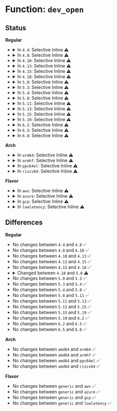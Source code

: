 # Function: <code>dev_open</code>

## Status
<b>Regular</b>
<ul>
<li>
<details>
<summary>In <code>4.4</code>: Selective Inline ⚠️</summary>

```c
int dev_open(struct net_device *dev);
```

**Collision:** Unique Global

**Inline:** Selective

**Transformation:** False

**Instances:**

```
In net/core/dev.c (ffffffff8171db60)
Location: net/core/dev.c:1361
Inline: True
Direct callers:
  - net/core/netpoll.c:netpoll_setup
  - net/ipv4/ipmr.c:vif_add
  - net/ipv4/ipmr.c:vif_add
  - net/ipv6/addrconf.c:addrconf_set_dstaddr
  - net/ipv6/ip6mr.c:ip6_mroute_setsockopt
```
**Symbols:**

```
ffffffff8171db60-ffffffff8171dbe4: dev_open (STB_GLOBAL)
```
</details>
</li>
<li>
<details>
<summary>In <code>4.8</code>: Selective Inline ⚠️</summary>

```c
int dev_open(struct net_device *dev);
```

**Collision:** Unique Global

**Inline:** Selective

**Transformation:** False

**Instances:**

```
In net/core/dev.c (ffffffff81786430)
Location: net/core/dev.c:1365
Inline: True
Direct callers:
  - net/core/netpoll.c:netpoll_setup
  - net/ipv4/ipmr.c:vif_add
  - net/ipv4/ipmr.c:vif_add
  - net/ipv6/addrconf.c:addrconf_set_dstaddr
  - net/ipv6/ip6mr.c:ip6_mroute_setsockopt
```
**Symbols:**

```
ffffffff81786430-ffffffff817864b4: dev_open (STB_GLOBAL)
```
</details>
</li>
<li>
<details>
<summary>In <code>4.10</code>: Selective Inline ⚠️</summary>

```c
int dev_open(struct net_device *dev);
```

**Collision:** Unique Global

**Inline:** Selective

**Transformation:** False

**Instances:**

```
In net/core/dev.c (ffffffff817b39f0)
Location: net/core/dev.c:1364
Inline: True
Direct callers:
  - net/core/netpoll.c:netpoll_setup
  - net/ipv4/ipmr.c:vif_add
  - net/ipv4/ipmr.c:vif_add
  - net/ipv6/addrconf.c:addrconf_set_dstaddr
  - net/ipv6/ip6mr.c:ip6_mroute_setsockopt
```
**Symbols:**

```
ffffffff817b39f0-ffffffff817b3a74: dev_open (STB_GLOBAL)
```
</details>
</li>
<li>
<details>
<summary>In <code>4.13</code>: Selective Inline ⚠️</summary>

```c
int dev_open(struct net_device *dev);
```

**Collision:** Unique Global

**Inline:** Selective

**Transformation:** False

**Instances:**

```
In net/core/dev.c (ffffffff817d2380)
Location: net/core/dev.c:1398
Inline: True
Direct callers:
  - net/core/netpoll.c:netpoll_setup
  - net/ipv4/ipmr.c:vif_add
  - net/ipv4/ipmr.c:vif_add
  - net/ipv6/addrconf.c:addrconf_set_dstaddr
  - net/ipv6/ip6mr.c:ip6_mroute_setsockopt
```
**Symbols:**

```
ffffffff817d2380-ffffffff817d2404: dev_open (STB_GLOBAL)
```
</details>
</li>
<li>
<details>
<summary>In <code>4.15</code>: Selective Inline ⚠️</summary>

```c
int dev_open(struct net_device *dev);
```

**Collision:** Unique Global

**Inline:** Selective

**Transformation:** False

**Instances:**

```
In net/core/dev.c (ffffffff8184c620)
Location: net/core/dev.c:1420
Inline: True
Direct callers:
  - net/core/netpoll.c:netpoll_setup
  - net/ipv4/ipmr.c:vif_add
  - net/ipv4/ipmr.c:ipmr_new_tunnel
  - net/ipv6/addrconf.c:addrconf_set_dstaddr
  - net/ipv6/ip6mr.c:ip6_mroute_setsockopt
```
**Symbols:**

```
ffffffff8184c620-ffffffff8184c6ad: dev_open (STB_GLOBAL)
```
</details>
</li>
<li>
<details>
<summary>In <code>4.18</code>: Selective Inline ⚠️</summary>

```c
int dev_open(struct net_device *dev);
```

**Collision:** Unique Global

**Inline:** Selective

**Transformation:** False

**Instances:**

```
In net/core/dev.c (ffffffff81896880)
Location: net/core/dev.c:1421
Inline: True
Direct callers:
  - net/core/netpoll.c:netpoll_setup
  - net/ipv4/ipmr.c:vif_add
  - net/ipv4/ipmr.c:ipmr_new_tunnel
  - net/ipv6/addrconf.c:addrconf_set_dstaddr
  - net/ipv6/ip6mr.c:ip6_mroute_setsockopt
```
**Symbols:**

```
ffffffff81896880-ffffffff8189690d: dev_open (STB_GLOBAL)
```
</details>
</li>
<li>
<details>
<summary>In <code>5.0</code>: Selective Inline ⚠️</summary>

```c
int dev_open(struct net_device *dev, struct netlink_ext_ack *extack);
```

**Collision:** Unique Global

**Inline:** Selective

**Transformation:** False

**Instances:**

```
In net/core/dev.c (ffffffff818b8af0)
Location: net/core/dev.c:1424
Inline: True
Direct callers:
  - net/core/netpoll.c:netpoll_setup
  - net/ipv4/ipmr.c:vif_add
  - net/ipv4/ipmr.c:ipmr_new_tunnel
  - net/ipv6/addrconf.c:addrconf_set_dstaddr
  - net/ipv6/ip6mr.c:ip6_mroute_setsockopt
```
**Symbols:**

```
ffffffff818b8af0-ffffffff818b8b7d: dev_open (STB_GLOBAL)
```
</details>
</li>
<li>
<details>
<summary>In <code>5.3</code>: Selective Inline ⚠️</summary>

```c
int dev_open(struct net_device *dev, struct netlink_ext_ack *extack);
```

**Collision:** Unique Global

**Inline:** Selective

**Transformation:** False

**Instances:**

```
In net/core/dev.c (ffffffff81904cb0)
Location: net/core/dev.c:1434
Inline: True
Direct callers:
  - net/core/netpoll.c:netpoll_setup
  - net/ipv4/ipmr.c:vif_add
  - net/ipv4/ipmr.c:ipmr_new_tunnel
  - net/ipv6/addrconf.c:addrconf_set_dstaddr
  - net/ipv6/ip6mr.c:ip6_mroute_setsockopt
```
**Symbols:**

```
ffffffff81904cb0-ffffffff81904d3d: dev_open (STB_GLOBAL)
```
</details>
</li>
<li>
<details>
<summary>In <code>5.4</code>: Selective Inline ⚠️</summary>

```c
int dev_open(struct net_device *dev, struct netlink_ext_ack *extack);
```

**Collision:** Unique Global

**Inline:** Selective

**Transformation:** False

**Instances:**

```
In net/core/dev.c (ffffffff81937320)
Location: net/core/dev.c:1352
Inline: True
Direct callers:
  - net/core/netpoll.c:netpoll_setup
  - net/ipv4/ipmr.c:vif_add
  - net/ipv4/ipmr.c:ipmr_new_tunnel
  - net/ipv6/addrconf.c:addrconf_set_dstaddr
  - net/ipv6/ip6mr.c:ip6_mroute_setsockopt
```
**Symbols:**

```
ffffffff81937320-ffffffff819373ad: dev_open (STB_GLOBAL)
```
</details>
</li>
<li>
<details>
<summary>In <code>5.8</code>: Selective Inline ⚠️</summary>

```c
int dev_open(struct net_device *dev, struct netlink_ext_ack *extack);
```

**Collision:** Unique Global

**Inline:** Selective

**Transformation:** False

**Instances:**

```
In net/core/dev.c (ffffffff81a0be30)
Location: net/core/dev.c:1544
Inline: True
Direct callers:
  - net/core/netpoll.c:netpoll_setup
  - net/ipv4/ipmr.c:vif_add
  - net/ipv4/ipmr.c:ipmr_new_tunnel
  - net/ipv6/addrconf.c:addrconf_set_sit_dstaddr
  - net/ipv6/ip6mr.c:mif6_add
```
**Symbols:**

```
ffffffff81a0be30-ffffffff81a0bebd: dev_open (STB_GLOBAL)
```
</details>
</li>
<li>
<details>
<summary>In <code>5.11</code>: Selective Inline ⚠️</summary>

```c
int dev_open(struct net_device *dev, struct netlink_ext_ack *extack);
```

**Collision:** Unique Global

**Inline:** Selective

**Transformation:** False

**Instances:**

```
In net/core/dev.c (ffffffff81a0d4e0)
Location: net/core/dev.c:1569
Inline: True
Direct callers:
  - net/core/netpoll.c:netpoll_setup
  - net/ipv4/ipmr.c:vif_add
  - net/ipv4/ipmr.c:ipmr_new_tunnel
  - net/ipv6/addrconf.c:addrconf_set_sit_dstaddr
  - net/ipv6/ip6mr.c:mif6_add
```
**Symbols:**

```
ffffffff81a0d4e0-ffffffff81a0d56d: dev_open (STB_GLOBAL)
```
</details>
</li>
<li>
<details>
<summary>In <code>5.13</code>: Selective Inline ⚠️</summary>

```c
int dev_open(struct net_device *dev, struct netlink_ext_ack *extack);
```

**Collision:** Unique Global

**Inline:** Selective

**Transformation:** False

**Instances:**

```
In net/core/dev.c (ffffffff819f4180)
Location: net/core/dev.c:1638
Inline: True
Direct callers:
  - net/core/netpoll.c:netpoll_setup
  - net/ipv4/ipmr.c:vif_add
  - net/ipv4/ipmr.c:ipmr_new_tunnel
  - net/ipv6/addrconf.c:addrconf_set_dstaddr
  - net/ipv6/ip6mr.c:mif6_add
```
**Symbols:**

```
ffffffff819f4180-ffffffff819f420d: dev_open (STB_GLOBAL)
```
</details>
</li>
<li>
<details>
<summary>In <code>5.15</code>: Selective Inline ⚠️</summary>

```c
int dev_open(struct net_device *dev, struct netlink_ext_ack *extack);
```

**Collision:** Unique Global

**Inline:** Selective

**Transformation:** False

**Instances:**

```
In net/core/dev.c (ffffffff81aa5a80)
Location: net/core/dev.c:1513
Inline: True
Direct callers:
  - net/core/netpoll.c:netpoll_setup
  - net/ipv4/ipmr.c:vif_add
  - net/ipv4/ipmr.c:ipmr_new_tunnel
  - net/ipv6/addrconf.c:addrconf_set_dstaddr
  - net/ipv6/ip6mr.c:mif6_add
```
**Symbols:**

```
ffffffff81aa5a80-ffffffff81aa5b0d: dev_open (STB_GLOBAL)
```
</details>
</li>
<li>
<details>
<summary>In <code>5.19</code>: Selective Inline ⚠️</summary>

```c
int dev_open(struct net_device *dev, struct netlink_ext_ack *extack);
```

**Collision:** Unique Global

**Inline:** Selective

**Transformation:** False

**Instances:**

```
In net/core/dev.c (ffffffff81c1d510)
Location: net/core/dev.c:1461
Inline: True
Direct callers:
  - net/core/netpoll.c:netpoll_setup
  - net/ipv4/ipmr.c:vif_add
  - net/ipv4/ipmr.c:ipmr_new_tunnel
  - net/ipv6/addrconf.c:addrconf_set_dstaddr
  - net/ipv6/ip6mr.c:mif6_add
```
**Symbols:**

```
ffffffff81c1d510-ffffffff81c1d5a9: dev_open (STB_GLOBAL)
```
</details>
</li>
<li>
<details>
<summary>In <code>6.2</code>: Selective Inline ⚠️</summary>

```c
int dev_open(struct net_device *dev, struct netlink_ext_ack *extack);
```

**Collision:** Unique Global

**Inline:** Selective

**Transformation:** False

**Instances:**

```
In net/core/dev.c (ffffffff81dce790)
Location: net/core/dev.c:1446
Inline: True
Direct callers:
  - net/core/netpoll.c:netpoll_setup
  - net/ipv4/ipmr.c:vif_add
  - net/ipv4/ipmr.c:ipmr_new_tunnel
  - net/ipv6/addrconf.c:addrconf_set_dstaddr
  - net/ipv6/ip6mr.c:mif6_add
```
**Symbols:**

```
ffffffff81dce790-ffffffff81dce835: dev_open (STB_GLOBAL)
```
</details>
</li>
<li>
<details>
<summary>In <code>6.5</code>: Selective Inline ⚠️</summary>

```c
int dev_open(struct net_device *dev, struct netlink_ext_ack *extack);
```

**Collision:** Unique Global

**Inline:** Selective

**Transformation:** False

**Instances:**

```
In net/core/dev.c (ffffffff81e3f390)
Location: net/core/dev.c:1471
Inline: True
Direct callers:
  - drivers/net/net_failover.c:net_failover_slave_name_change
  - drivers/net/net_failover.c:net_failover_slave_register
  - drivers/net/net_failover.c:net_failover_open
  - drivers/net/net_failover.c:net_failover_open
  - drivers/net/net_failover.c:net_failover_open
  - net/core/netpoll.c:netpoll_setup
  - net/ipv4/ipmr.c:vif_add
  - net/ipv4/ipmr.c:ipmr_new_tunnel
  - net/ipv6/addrconf.c:addrconf_set_dstaddr
  - net/ipv6/ip6mr.c:mif6_add
```
**Symbols:**

```
ffffffff81e3f390-ffffffff81e3f435: dev_open (STB_GLOBAL)
```
</details>
</li>
<li>
<details>
<summary>In <code>6.8</code>: Selective Inline ⚠️</summary>

```c
int dev_open(struct net_device *dev, struct netlink_ext_ack *extack);
```

**Collision:** Unique Global

**Inline:** Selective

**Transformation:** False

**Instances:**

```
In net/core/dev.c (ffffffff81efdce0)
Location: net/core/dev.c:1475
Inline: True
Direct callers:
  - drivers/net/net_failover.c:net_failover_slave_name_change
  - drivers/net/net_failover.c:net_failover_slave_register
  - drivers/net/net_failover.c:net_failover_open
  - drivers/net/net_failover.c:net_failover_open
  - drivers/net/net_failover.c:net_failover_open
  - net/core/netpoll.c:netpoll_setup
  - net/ipv4/ipmr.c:vif_add
  - net/ipv4/ipmr.c:ipmr_new_tunnel
  - net/ipv6/addrconf.c:addrconf_set_dstaddr
  - net/ipv6/ip6mr.c:mif6_add
```
**Symbols:**

```
ffffffff81efdce0-ffffffff81efdd85: dev_open (STB_GLOBAL)
```
</details>
</li>
</ul>
<b>Arch</b>
<ul>
<li>
<details>
<summary>In <code>arm64</code>: Selective Inline ⚠️</summary>

```c
int dev_open(struct net_device *dev, struct netlink_ext_ack *extack);
```

**Collision:** Unique Global

**Inline:** Selective

**Transformation:** False

**Instances:**

```
In net/core/dev.c (ffff800010bd5cf8)
Location: net/core/dev.c:1352
Inline: True
Direct callers:
  - net/core/netpoll.c:netpoll_setup
  - net/ipv4/ipmr.c:vif_add
  - net/ipv4/ipmr.c:ipmr_new_tunnel
  - net/ipv6/addrconf.c:addrconf_set_dstaddr
  - net/ipv6/ip6mr.c:ip6_mroute_setsockopt
```
**Symbols:**

```
ffff800010bd5cf8-ffff800010bd5d9c: dev_open (STB_GLOBAL)
```
</details>
</li>
<li>
<details>
<summary>In <code>armhf</code>: Selective Inline ⚠️</summary>

```c
int dev_open(struct net_device *dev, struct netlink_ext_ack *extack);
```

**Collision:** Unique Global

**Inline:** Selective

**Transformation:** False

**Instances:**

```
In net/core/dev.c (c0cf08c8)
Location: net/core/dev.c:1352
Inline: True
Direct callers:
  - net/core/netpoll.c:netpoll_setup
  - net/ipv4/ipmr.c:vif_add
  - net/ipv4/ipmr.c:ipmr_new_tunnel
  - net/ipv6/addrconf.c:addrconf_set_dstaddr
  - net/ipv6/ip6mr.c:ip6_mroute_setsockopt
```
**Symbols:**

```
c0cf08c8-c0cf0964: dev_open (STB_GLOBAL)
```
</details>
</li>
<li>
<details>
<summary>In <code>ppc64el</code>: Selective Inline ⚠️</summary>

```c
int dev_open(struct net_device *dev, struct netlink_ext_ack *extack);
```

**Collision:** Unique Global

**Inline:** Selective

**Transformation:** False

**Instances:**

```
In net/core/dev.c (c000000000cb5410)
Location: net/core/dev.c:1352
Inline: True
Direct callers:
  - net/core/netpoll.c:netpoll_setup
  - net/ipv4/ipmr.c:vif_add
  - net/ipv4/ipmr.c:ipmr_new_tunnel
  - net/ipv6/addrconf.c:addrconf_set_dstaddr
  - net/ipv6/ip6mr.c:ip6_mroute_setsockopt
```
**Symbols:**

```
c000000000cb5410-c000000000cb54f4: dev_open (STB_GLOBAL)
```
</details>
</li>
<li>
<details>
<summary>In <code>riscv64</code>: Selective Inline ⚠️</summary>

```c
int dev_open(struct net_device *dev, struct netlink_ext_ack *extack);
```

**Collision:** Unique Global

**Inline:** Selective

**Transformation:** False

**Instances:**

```
In net/core/dev.c (ffffffe00075f578)
Location: net/core/dev.c:1352
Inline: True
Direct callers:
  - net/core/netpoll.c:netpoll_setup
  - net/ipv4/ipmr.c:vif_add
  - net/ipv4/ipmr.c:ipmr_new_tunnel
  - net/ipv6/addrconf.c:addrconf_set_dstaddr
  - net/ipv6/ip6mr.c:ip6_mroute_setsockopt
```
**Symbols:**

```
ffffffe00075f578-ffffffe00075f5f6: dev_open (STB_GLOBAL)
```
</details>
</li>
</ul>
<b>Flavor</b>
<ul>
<li>
<details>
<summary>In <code>aws</code>: Selective Inline ⚠️</summary>

```c
int dev_open(struct net_device *dev, struct netlink_ext_ack *extack);
```

**Collision:** Unique Global

**Inline:** Selective

**Transformation:** False

**Instances:**

```
In net/core/dev.c (ffffffff818d72f0)
Location: net/core/dev.c:1352
Inline: True
Direct callers:
  - net/core/netpoll.c:netpoll_setup
  - net/ipv4/ipmr.c:vif_add
  - net/ipv4/ipmr.c:ipmr_new_tunnel
  - net/ipv6/addrconf.c:addrconf_set_dstaddr
  - net/ipv6/ip6mr.c:ip6_mroute_setsockopt
```
**Symbols:**

```
ffffffff818d72f0-ffffffff818d737d: dev_open (STB_GLOBAL)
```
</details>
</li>
<li>
<details>
<summary>In <code>azure</code>: Selective Inline ⚠️</summary>

```c
int dev_open(struct net_device *dev, struct netlink_ext_ack *extack);
```

**Collision:** Unique Global

**Inline:** Selective

**Transformation:** False

**Instances:**

```
In net/core/dev.c (ffffffff81891130)
Location: net/core/dev.c:1352
Inline: True
Direct callers:
  - net/core/netpoll.c:netpoll_setup
  - net/ipv4/ipmr.c:vif_add
  - net/ipv4/ipmr.c:ipmr_new_tunnel
  - net/ipv6/addrconf.c:addrconf_set_dstaddr
  - net/ipv6/ip6mr.c:ip6_mroute_setsockopt
```
**Symbols:**

```
ffffffff81891130-ffffffff818911bd: dev_open (STB_GLOBAL)
```
</details>
</li>
<li>
<details>
<summary>In <code>gcp</code>: Selective Inline ⚠️</summary>

```c
int dev_open(struct net_device *dev, struct netlink_ext_ack *extack);
```

**Collision:** Unique Global

**Inline:** Selective

**Transformation:** False

**Instances:**

```
In net/core/dev.c (ffffffff81928320)
Location: net/core/dev.c:1352
Inline: True
Direct callers:
  - net/core/netpoll.c:netpoll_setup
  - net/ipv4/ipmr.c:vif_add
  - net/ipv4/ipmr.c:ipmr_new_tunnel
  - net/ipv6/addrconf.c:addrconf_set_dstaddr
  - net/ipv6/ip6mr.c:ip6_mroute_setsockopt
```
**Symbols:**

```
ffffffff81928320-ffffffff819283ad: dev_open (STB_GLOBAL)
```
</details>
</li>
<li>
<details>
<summary>In <code>lowlatency</code>: Selective Inline ⚠️</summary>

```c
int dev_open(struct net_device *dev, struct netlink_ext_ack *extack);
```

**Collision:** Unique Global

**Inline:** Selective

**Transformation:** False

**Instances:**

```
In net/core/dev.c (ffffffff819499f0)
Location: net/core/dev.c:1352
Inline: True
Direct callers:
  - net/core/netpoll.c:netpoll_setup
  - net/ipv4/ipmr.c:vif_add
  - net/ipv4/ipmr.c:ipmr_new_tunnel
  - net/ipv6/addrconf.c:addrconf_set_dstaddr
  - net/ipv6/ip6mr.c:ip6_mroute_setsockopt
```
**Symbols:**

```
ffffffff819499f0-ffffffff81949a7d: dev_open (STB_GLOBAL)
```
</details>
</li>
</ul>

## Differences
<b>Regular</b>
<ul>
<li>
No changes between <code>4.4</code> and <code>4.8</code> ✅
</li>
<li>
No changes between <code>4.8</code> and <code>4.10</code> ✅
</li>
<li>
No changes between <code>4.10</code> and <code>4.13</code> ✅
</li>
<li>
No changes between <code>4.13</code> and <code>4.15</code> ✅
</li>
<li>
No changes between <code>4.15</code> and <code>4.18</code> ✅
</li>
<li>
<details>
<summary>Changed between <code>4.18</code> and <code>5.0</code> ⚠️</summary>
<ul>
<li>
<b>Param added. </b>
<code>struct netlink_ext_ack *extack</code>
</li>
</ul>
</details>
</li>
<li>
No changes between <code>5.0</code> and <code>5.3</code> ✅
</li>
<li>
No changes between <code>5.3</code> and <code>5.4</code> ✅
</li>
<li>
No changes between <code>5.4</code> and <code>5.8</code> ✅
</li>
<li>
No changes between <code>5.8</code> and <code>5.11</code> ✅
</li>
<li>
No changes between <code>5.11</code> and <code>5.13</code> ✅
</li>
<li>
No changes between <code>5.13</code> and <code>5.15</code> ✅
</li>
<li>
No changes between <code>5.15</code> and <code>5.19</code> ✅
</li>
<li>
No changes between <code>5.19</code> and <code>6.2</code> ✅
</li>
<li>
No changes between <code>6.2</code> and <code>6.5</code> ✅
</li>
<li>
No changes between <code>6.5</code> and <code>6.8</code> ✅
</li>
</ul>
<b>Arch</b>
<ul>
<li>
No changes between <code>amd64</code> and <code>arm64</code> ✅
</li>
<li>
No changes between <code>amd64</code> and <code>armhf</code> ✅
</li>
<li>
No changes between <code>amd64</code> and <code>ppc64el</code> ✅
</li>
<li>
No changes between <code>amd64</code> and <code>riscv64</code> ✅
</li>
</ul>
<b>Flavor</b>
<ul>
<li>
No changes between <code>generic</code> and <code>aws</code> ✅
</li>
<li>
No changes between <code>generic</code> and <code>azure</code> ✅
</li>
<li>
No changes between <code>generic</code> and <code>gcp</code> ✅
</li>
<li>
No changes between <code>generic</code> and <code>lowlatency</code> ✅
</li>
</ul>
